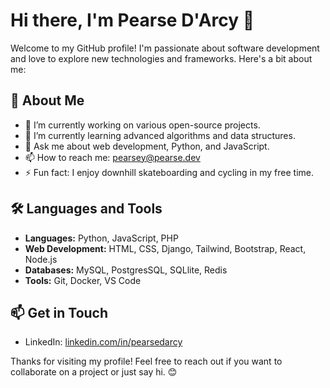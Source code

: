 # Hi there, I'm Pearse D'Arcy 👋

Welcome to my GitHub profile! I'm passionate about software development and love to explore new technologies and frameworks. Here's a bit about me:

## 🚀 About Me
- 🔭 I’m currently working on various open-source projects.
- 🌱 I’m currently learning advanced algorithms and data structures.
- 💬 Ask me about web development, Python, and JavaScript.
- 📫 How to reach me: [pearsey@pearse.dev](mailto:pearsey@pearse.dev)
- ⚡ Fun fact: I enjoy downhill skateboarding and cycling in my free time.

## 🛠️ Languages and Tools
- **Languages:** Python, JavaScript, PHP
- **Web Development:** HTML, CSS, Django, Tailwind, Bootstrap, React, Node.js
- **Databases:** MySQL, PostgresSQL, SQLlite, Redis
- **Tools:** Git, Docker, VS Code


## 📫 Get in Touch
- LinkedIn: [linkedin.com/in/pearsedarcy](https://linkedin.com/in/pearsedarcy)


Thanks for visiting my profile! Feel free to reach out if you want to collaborate on a project or just say hi. 😊
